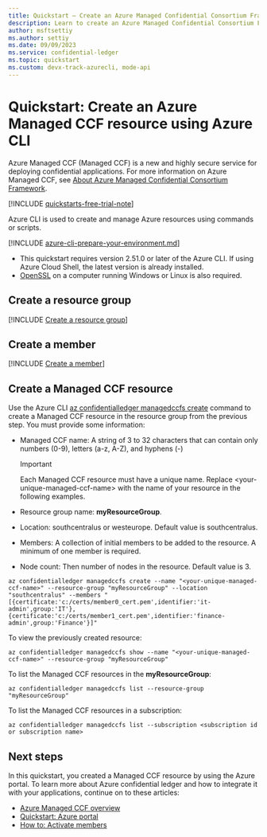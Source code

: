 ```yaml
---
title: Quickstart – Create an Azure Managed Confidential Consortium Framework resource with the Azure CLI
description: Learn to create an Azure Managed Confidential Consortium Framework resource with the Azure CLI
author: msftsettiy
ms.author: settiy
ms.date: 09/09/2023
ms.service: confidential-ledger
ms.topic: quickstart
ms.custom: devx-track-azurecli, mode-api
---
```


# Quickstart: Create an Azure Managed CCF resource using Azure CLI

Azure Managed CCF (Managed CCF) is a new and highly secure service for deploying confidential applications. For more information on Azure Managed CCF, see [About Azure Managed Confidential Consortium Framework](overview.md).

[!INCLUDE [quickstarts-free-trial-note](~/reusable-content/ce-skilling/azure/includes/quickstarts-free-trial-note.md)]

Azure CLI is used to create and manage Azure resources using commands or scripts.

[!INCLUDE [azure-cli-prepare-your-environment.md](~/reusable-content/azure-cli/azure-cli-prepare-your-environment.md)]

- This quickstart requires version 2.51.0 or later of the Azure CLI. If using Azure Cloud Shell, the latest version is already installed.
- [OpenSSL](https://www.openssl.org/) on a computer running Windows or Linux is also required.

## Create a resource group

[!INCLUDE [Create a resource group](./includes/cli-resource-group-create.md)]

## Create a member

[!INCLUDE [Create a member](./includes/create-member.md)]

## Create a Managed CCF resource

Use the Azure CLI [az confidentialledger managedccfs create](/cli/azure/confidentialledger/managedccfs#az-confidentialledger-managedccfs-create) command to create a Managed CCF resource in the resource group from the previous step. You must provide some information:

- Managed CCF name: A string of 3 to 32 characters that can contain only numbers (0-9), letters (a-z, A-Z), and hyphens (-)

  > [!Important]
  > Each Managed CCF resource must have a unique name. Replace \<your-unique-managed-ccf-name\> with the name of your resource in the following examples.

- Resource group name: **myResourceGroup**.
- Location: southcentralus or westeurope. Default value is southcentralus.
- Members: A collection of initial members to be added to the resource. A minimum of one member is required.
- Node count: Then number of nodes in the resource. Default value is 3.

```azurecli
az confidentialledger managedccfs create --name "<your-unique-managed-ccf-name>" --resource-group "myResourceGroup" --location "southcentralus" --members "[{certificate:'c:/certs/member0_cert.pem',identifier:'it-admin',group:'IT'},{certificate:'c:/certs/member1_cert.pem',identifier:'finance-admin',group:'Finance'}]"
```

To view the previously created resource:

```azurecli
az confidentialledger managedccfs show --name "<your-unique-managed-ccf-name>" --resource-group "myResourceGroup"
```

To list the Managed CCF resources in the **myResourceGroup**:

```azurecli
az confidentialledger managedccfs list --resource-group "myResourceGroup"
```

To list the Managed CCF resources in a subscription:

```azurecli
az confidentialledger managedccfs list --subscription <subscription id or subscription name>
```

## Next steps

In this quickstart, you created a Managed CCF resource by using the Azure portal. To learn more about Azure confidential ledger and how to integrate it with your applications, continue on to these articles:

- [Azure Managed CCF overview](overview.md)
- [Quickstart: Azure portal](quickstart-portal.md)
- [How to: Activate members](how-to-activate-members.md)
